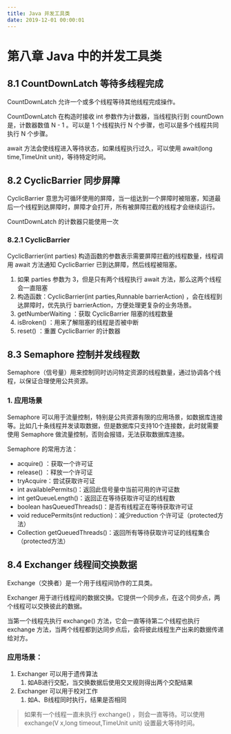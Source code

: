 ```yaml
---
title: Java 并发工具类
date: 2019-12-01 00:00:01
---
```


# 第八章 Java 中的并发工具类

## 8.1 CountDownLatch 等待多线程完成

CountDownLatch 允许一个或多个线程等待其他线程完成操作。

CountDownLatch 在构造时接收 int 参数作为计数器，当线程执行到 countDown 是，计数器数值 N - 1 。可以是 1 个线程执行 N 个步骤，也可以是多个线程共同执行 N 个步骤。

await 方法会使线程进入等待状态，如果线程执行过久，可以使用 await(long time,TimeUnit unit)，等待特定时间。

## 8.2 CyclicBarrier 同步屏障

CyclicBarrier 意思为可循环使用的屏障，当一组达到一个屏障时被阻塞，知道最后一个线程到达屏障时，屏障才会打开，所有被屏障拦截的线程才会继续运行。

CountDownLatch 的计数器只能使用一次

### 8.2.1 CyclicBarrier

CyclicBarrier(int parties) 构造函数的参数表示需要屏障拦截的线程数量，线程调用 await 方法通知 CyclicBarrier 已到达屏障，然后线程被阻塞。

1. 如果 parties 参数为 3，但是只有两个线程执行 await 方法，那么这两个线程会一直阻塞
2. 构造函数：CyclicBarrier(int parties,Runnable barrierAction) ，会在线程到达屏障时，优先执行 barrierAction，方便处理更复杂的业务场景。
3. getNumberWaiting ：获取 CyclicBarrier 阻塞的线程数量
4. isBroken() ：用来了解阻塞的线程是否被中断
5. reset() ：重置 CyclicBarrier 的计数器

## 8.3 Semaphore 控制并发线程数

Semaphore（信号量）用来控制同时访问特定资源的线程数量，通过协调各个线程，以保证合理使用公共资源。

### 1. 应用场景

Semaphore 可以用于流量控制，特别是公共资源有限的应用场景，如数据库连接等。比如几十条线程并发读取数据，但是数据库只支持10个连接数，此时就需要使用 Semaphore 做流量控制，否则会报错，无法获取数据库连接。

Semaphore 的常用方法：

- acquire() ：获取一个许可证
- release() ：释放一个许可证
- tryAcquire：尝试获取许可证
- int availablePermits()：返回此信号量中当前可用的许可证数
- int getQueueLength()：返回正在等待获取许可证的线程数
- boolean hasQueuedThreads()：是否有线程正在等待获取许可证
- void reducePermits(int reduction)：减少reduction 个许可证（protected方法）
- Collection getQueuedThreads()：返回所有等待获取许可证的线程集合（protected方法）

## 8.4 Exchanger 线程间交换数据

Exchange（交换者）是一个用于线程间协作的工具类。

Exchanger 用于进行线程间的数据交换。它提供一个同步点，在这个同步点，两个线程可以交换彼此的数据。

当第一个线程先执行 exchange() 方法，它会一直等待第二个线程也执行 exchange 方法，当两个线程都到达同步点后，会将彼此线程生产出来的数据传递给对方。

### 应用场景：

1. Exchanger 可以用于遗传算法
   1. 如AB进行交配，当交换数据后使用交叉规则得出两个交配结果
2. Exchanger 可以用于校对工作
   1. 如A、B线程同时执行，结果是否相同

> 如果有一个线程一直未执行 exchange() ，则会一直等待。可以使用 exchange(V x,long timeout,TimeUnit unit) 设置最大等待时间。

